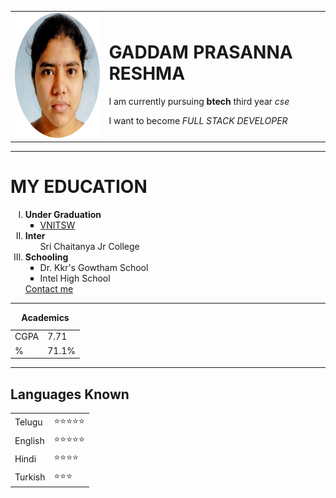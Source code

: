 <!DOCTYPE html>
<html lang="en">
<head>
    <meta charset="UTF-8">
    <meta http-equiv="X-UA-Compatible" content="IE=edge">
    <meta name="viewport" content="width=device-width, initial-scale=1.0">
    <title>GPR</title>
</head>
<body>
    <table cellspacing="20">
        <tr>
            <td><img src="resh-modified.png" height="200px" width="200" alt="BTS"></td>
            <td><h1>GADDAM PRASANNA RESHMA</h1>
                <p>I am currently pursuing <strong>btech</strong> third year <em>cse</em></p>
                <p>I want to become <i>FULL STACK DEVELOPER</i></p>    </td>
        </tr>
    </table>  
    <hr>
    <h1>MY EDUCATION</h1>
    <ol type="I"><li><b>Under Graduation</b>
        <ul type="square">
        <li><a href="https://vignannirula.org">VNITSW</a></li>
        </ul></li>
        <li><b>Inter</b><ul type="circle">Sri Chaitanya Jr College</ul></li>
        <li><b>Schooling</b><ul type="square"><li>Dr. Kkr's Gowtham School</li><li>Intel High School</li></ul></li>
        <a href="contact.html">Contact me</a>
    </ol>
    <hr>
    <table cellspacing="20px">
        <caption><b>Academics</b></caption>
        <tr>
            <td>CGPA</td>
            <td>7.71</td>
        </tr>
        <tr>
            <td>%</td>
            <td>71.1%</td>
        </tr>
    </table>
    <hr>
    <h2>Languages Known</h2>
    <table cellspacing="10px">
        <tr><td>Telugu</td>
            <td>⭐⭐⭐⭐⭐</td>
        </tr>
        <tr>
            <td>English</td>
            <td>⭐⭐⭐⭐⭐</td>
        </tr>
        <tr>
            <td>Hindi</td>
            <td>⭐⭐⭐⭐</td>
        </tr>
        <tr>
            <td>Turkish</td>
            <td>⭐⭐⭐</td>
        </tr>
    </table>
    </td>
    

</body>
</html>
